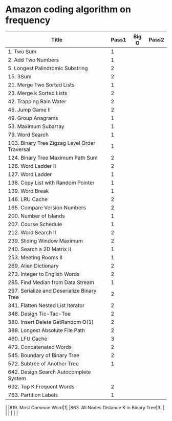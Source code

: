# Amazon coding algorithm on frequency

| Title | Pass1 | Big O | Pass2 |
| ----- | ----- | ----- | ----- |
|1. Two Sum|1|
|2. Add Two Numbers|1|
|5. Longest Palindromic Substring|2|
|15. 3Sum|2|
|21. Merge Two Sorted Lists|1|
|23. Merge k Sorted Lists|2|
|42. Trapping Rain Water|2|
|45. Jump Game II|2|
|49. Group Anagrams|1|
|53. Maximum Subarray|1|
|79. Word Search|1|
|103. Binary Tree Zigzag Level Order Traversal|1|
|124. Binary Tree Maximum Path Sum|2|
|126. Word Ladder II|2|
|127. Word Ladder|1|
|138. Copy List with Random Pointer|1|
|139. Word Break|1|
|146. LRU Cache|2|
|165. Compare Version Numbers|2|
|200. Number of Islands|1|
|207. Course Schedule|1|
|212. Word Search II|2|
|239. Sliding Window Maximum|2|
|240. Search a 2D Matrix II|1|
|253. Meeting Rooms II|1|
|269. Alien Dictionary|2|
|273. Integer to English Words|2|
|295. Find Median from Data Stream|1|
|297. Serialize and Deserialize Binary Tree|2|
|341. Flatten Nested List Iterator|2|
|348. Design Tic-Tac-Toe|2|
|380. Insert Delete GetRandom O(1)|2|
|388. Longest Absolute File Path|2|
|460. LFU Cache|3|
|472. Concatenated Words|2|
|545. Boundary of Binary Tree|2|
|572. Subtree of Another Tree|1|
|642. Design Search Autocomplete System|
|692. Top K Frequent Words|2|
|763. Partition Labels|1|
|
|819. Most Common Word|1|
|863. All Nodes Distance K in Binary Tree|3|
|
|
|
|
|
|

